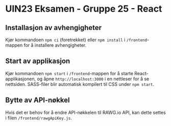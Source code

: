 # UIN23 Eksamen - Gruppe 25 - React

## Installasjon av avhengigheter

Kjør kommandoen `npm ci` (foretrekket) eller `npm install` i `/frontend`-mappen for å installere avhengigheter.

## Start av applikasjon

Kjør kommandoen `npm start` i `/frontend`-mappen for å starte React-applikasjonen, og åpne `http://localhost:3000` i en nettleser for å se nettsiden. SASS-filer blir automatisk kompilert til CSS under `npm start`.

## Bytte av API-nøkkel

Hvis det er behov for å endre API-nøkkelen til RAWG.io API, kan dette settes i filen `/frontend/rawgApiKey.js`.
